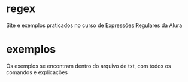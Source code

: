 # regex
Site e exemplos praticados no curso de Expressões Regulares da Alura
# exemplos
Os exemplos se encontram dentro do arquivo de txt, com todos os comandos e explicações
